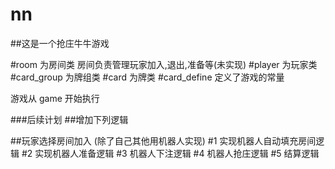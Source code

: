 # nn
##这是一个抢庄牛牛游戏

#room 为房间类  房间负责管理玩家加入,退出,准备等(未实现)
#player 为玩家类
#card_group 为牌组类
#card 为牌类
#card_define 定义了游戏的常量

游戏从 game 开始执行

###后续计划
##增加下列逻辑

##玩家选择房间加入 (除了自己其他用机器人实现)
  #1 实现机器人自动填充房间逻辑
  #2 实现机器人准备逻辑
  #3 机器人下注逻辑
  #4 机器人抢庄逻辑
  #5 结算逻辑
